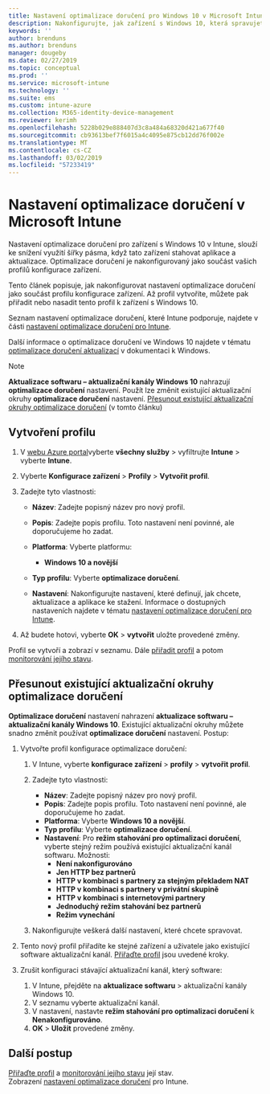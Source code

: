 ```yaml
---
title: Nastavení optimalizace doručení pro Windows 10 v Microsoft Intune – Azure | Dokumentace Microsoftu
description: Nakonfigurujte, jak zařízení s Windows 10, která spravujete přes Intune používat optimalizace doručení. V Intune vytvořte profil konfigurace zařízení k instalaci aktualizace z Internetu. Také zjistit, jak nahradit existující aktualizačních kanálů s profilem optimalizace doručení.
keywords: ''
author: brenduns
ms.author: brenduns
manager: dougeby
ms.date: 02/27/2019
ms.topic: conceptual
ms.prod: ''
ms.service: microsoft-intune
ms.technology: ''
ms.suite: ems
ms.custom: intune-azure
ms.collection: M365-identity-device-management
ms.reviewer: kerimh
ms.openlocfilehash: 5228b029e888407d3c8a484a68320d421a677f40
ms.sourcegitcommit: cb93613bef7f6015a4c4095e875cb12dd76f002e
ms.translationtype: MT
ms.contentlocale: cs-CZ
ms.lasthandoff: 03/02/2019
ms.locfileid: "57233419"
---
```

# <a name="delivery-optimization-settings-in-microsoft-intune"></a>Nastavení optimalizace doručení v Microsoft Intune

Nastavení optimalizace doručení pro zařízení s Windows 10 v Intune, slouží ke snížení využití šířky pásma, když tato zařízení stahovat aplikace a aktualizace. Optimalizace doručení je nakonfigurovaný jako součást vašich profilů konfigurace zařízení.  

Tento článek popisuje, jak nakonfigurovat nastavení optimalizace doručení jako součást profilu konfigurace zařízení. Až profil vytvoříte, můžete pak přiřadit nebo nasadit tento profil k zařízení s Windows 10. 

Seznam nastavení optimalizace doručení, které Intune podporuje, najdete v části [nastavení optimalizace doručení pro Intune](delivery-optimization-settings.md).  

Další informace o optimalizace doručení ve Windows 10 najdete v tématu [optimalizace doručení aktualizací](https://docs.microsoft.com/windows/deployment/update/waas-delivery-optimization) v dokumentaci k Windows.  


> [!NOTE]
> **Aktualizace softwaru – aktualizační kanály Windows 10** nahrazují **optimalizace doručení** nastavení. Použít lze změnit existující aktualizační okruhy **optimalizace doručení** nastavení. [Přesunout existující aktualizační okruhy optimalizace doručení](#move-existing-update-rings-to-delivery-optimization) (v tomto článku) 
## <a name="create-the-profile"></a>Vytvoření profilu

1. V [webu Azure portal](https://portal.azure.com)vyberte **všechny služby** > vyfiltrujte **Intune** > vyberte **Intune**.

2. Vyberte **Konfigurace zařízení** > **Profily** > **Vytvořit profil**.

3. Zadejte tyto vlastnosti:

    - **Název**: Zadejte popisný název pro nový profil.
    - **Popis**: Zadejte popis profilu. Toto nastavení není povinné, ale doporučujeme ho zadat.
    - **Platforma**: Vyberte platformu:  

        - **Windows 10 a novější**

    - **Typ profilu**: Vyberte **optimalizace doručení**.
    - **Nastavení**: Nakonfigurujte nastavení, které definují, jak chcete, aktualizace a aplikace ke stažení. Informace o dostupných nastaveních najdete v tématu [nastavení optimalizace doručení pro Intune](delivery-optimization-settings.md).

4. Až budete hotovi, vyberte **OK** > **vytvořit** uložte provedené změny.

Profil se vytvoří a zobrazí v seznamu. Dále [přiřadit profil](device-profile-assign.md) a potom [monitorování jejího stavu](device-profile-monitor.md).

## <a name="move-existing-update-rings-to-delivery-optimization"></a>Přesunout existující aktualizační okruhy optimalizace doručení

**Optimalizace doručení** nastavení nahrazení **aktualizace softwaru – aktualizační kanály Windows 10**. Existující aktualizační okruhy můžete snadno změnit používat **optimalizace doručení** nastavení. Postup:

1. Vytvořte profil konfigurace optimalizace doručení:

    1. V Intune, vyberte **konfigurace zařízení** > **profily** > **vytvořit profil**.
    2. Zadejte tyto vlastnosti:

        - **Název**: Zadejte popisný název pro nový profil.
        - **Popis**: Zadejte popis profilu. Toto nastavení není povinné, ale doporučujeme ho zadat.
        - **Platforma**: Vyberte **Windows 10 a novější**.
        - **Typ profilu**: Vyberte **optimalizace doručení**.
        - **Nastavení**: Pro **režim stahování pro optimalizaci doručení**, vyberte stejný režim používá existující aktualizační kanál softwaru. Možnosti:
            - **Není nakonfigurováno**
            - **Jen HTTP bez partnerů**
            - **HTTP v kombinaci s partnery za stejným překladem NAT**
            - **HTTP v kombinaci s partnery v privátní skupině**
            - **HTTP v kombinaci s internetovými partnery**
            - **Jednoduchý režim stahování bez partnerů**
            - **Režim vynechání**
    3. Nakonfigurujte veškerá další nastavení, které chcete spravovat.
2. Tento nový profil přiřadíte ke stejné zařízení a uživatele jako existující software aktualizační kanál. [Přiřaďte profil](device-profile-assign.md) jsou uvedené kroky.

3. Zrušit konfiguraci stávající aktualizační kanál, který software:
    1. V Intune, přejděte na **aktualizace softwaru** > aktualizační kanály Windows 10.
    2. V seznamu vyberte aktualizační kanál.
    3. V nastavení, nastavte **režim stahování pro optimalizaci doručení** k **Nenakonfigurováno**.
    4. **OK** > **Uložit** provedené změny.

## <a name="next-steps"></a>Další postup

[Přiřaďte profil](device-profile-assign.md) a [monitorování jejího stavu](device-profile-monitor.md) její stav.  
Zobrazení [nastavení optimalizace doručení](delivery-optimization-settings.md) pro Intune.
